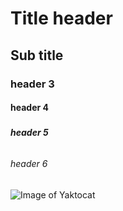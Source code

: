 # <h1> Title header </h1>
## <h2> Sub title </h2>
### <h3> header 3 </h3>
#### <h4> header 4 </h4>
##### <h5> header 5 </h5>
###### <h6> header 6 </h6>

![Image of Yaktocat](https://octodex.github.com/images/yaktocat.png)
